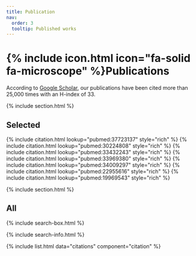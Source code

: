 ```yaml
---
title: Publication
nav:
  order: 3
  tooltip: Published works
---
```


# {% include icon.html icon="fa-solid fa-microscope" %}Publications

According to [Google Scholar](https://scholar.google.com/citations?user=2TIgdeoAAAAJ&hl=en), our publications have been cited more than 25,000 times with an H-index of 33.

{% include section.html %}

## Selected

{% include citation.html lookup="pubmed:37723137" style="rich" %}
{% include citation.html lookup="pubmed:30224808" style="rich" %}
{% include citation.html lookup="pubmed:33432243" style="rich" %}
{% include citation.html lookup="pubmed:33969380" style="rich" %}
{% include citation.html lookup="pubmed:34009297" style="rich" %}
{% include citation.html lookup="pubmed:22955616" style="rich" %}
{% include citation.html lookup="pubmed:19969543" style="rich" %}


{% include section.html %}

## All

{% include search-box.html %}

{% include search-info.html %}

{% include list.html data="citations" component="citation" %}
